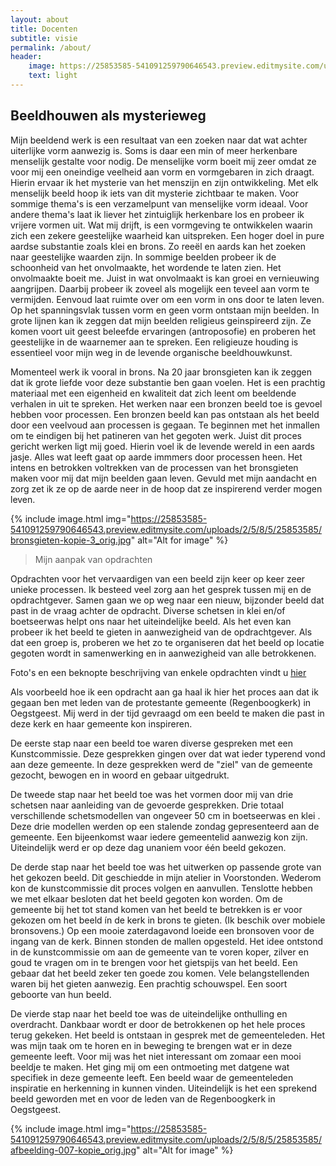 ```yaml
---
layout: about
title: Docenten
subtitle: visie
permalink: /about/
header:
    image: https://25853585-541091259790646543.preview.editmysite.com/uploads/2/5/8/5/25853585/visie_orig.jpg
    text: light
---
```


## Beeldhouwen als mysterieweg

Mijn beeldend werk is een resultaat van een zoeken naar dat wat achter uiterlijke vorm aanwezig is. Soms is daar een min of meer herkenbare menselijk gestalte voor nodig. De menselijke vorm boeit mij zeer omdat ze voor mij een oneindige veelheid aan vorm en vormgebaren in zich draagt. Hierin ervaar ik het mysterie van het menszijn en zijn ontwikkeling. Met elk menselijk beeld hoop ik iets van dit mysterie zichtbaar te maken. Voor sommige thema's is een verzamelpunt van menselijke vorm ideaal. Voor andere thema's laat ik liever het zintuiglijk herkenbare los en probeer ik vrijere vormen uit.
Wat mij drijft, is een vormgeving te ontwikkelen waarin zich een zekere geestelijke waarheid kan uitspreken. Een hoger doel in pure aardse substantie zoals klei en brons. Zo reeël en aards kan het zoeken naar geestelijke waarden zijn. In sommige beelden probeer ik de schoonheid van het onvolmaakte, het wordende te laten zien. Het onvolmaakte boeit me. Juist in wat onvolmaakt is kan groei en vernieuwing aangrijpen. Daarbij probeer ik zoveel als mogelijk een teveel aan vorm te vermijden. Eenvoud laat ruimte over om een vorm in ons door te laten leven. Op het spanningsvlak tussen vorm en geen vorm ontstaan mijn beelden.
In grote lijnen kan ik zeggen dat mijn beelden religieus geinspireerd zijn. Ze komen voort uit geest beleefde ervaringen (antroposofie) en proberen het geestelijke in de waarnemer aan te spreken. Een religieuze houding is essentieel voor mijn weg in de levende organische beeldhouwkunst.

Momenteel werk ik vooral in brons. Na 20 jaar bronsgieten kan ik zeggen dat ik grote liefde voor deze substantie ben gaan voelen. Het is een prachtig materiaal met een eigenheid en kwaliteit dat zich leent om beeldende verhalen in uit te spreken. Het werken naar een bronzen beeld toe is gevoel hebben voor processen. Een bronzen beeld kan pas ontstaan als het beeld door een veelvoud aan processen is gegaan. Te beginnen met het inmallen om te eindigen bij het patineren van het gegoten werk. Juist dit proces gericht werken ligt mij goed. Hierin voel ik de levende wereld in een aards jasje. Alles wat leeft gaat op aarde immmers door processen heen. Het intens en betrokken voltrekken van de processen van het bronsgieten maken voor mij dat mijn beelden gaan leven. Gevuld met mijn aandacht en zorg zet ik ze op de aarde neer in de hoop dat ze inspirerend verder mogen leven.


{% include image.html img="https://25853585-541091259790646543.preview.editmysite.com/uploads/2/5/8/5/25853585/bronsgieten-kopie-3_orig.jpg" alt="Alt for image" %}

> Mijn aanpak van opdrachten

Opdrachten voor het vervaardigen van een beeld zijn keer op keer zeer unieke processen. Ik besteed veel zorg aan het gesprek tussen mij en de opdrachtgever. Samen gaan we op weg naar een nieuw, bijzonder beeld dat past in de vraag achter de opdracht. Diverse schetsen in klei en/of boetseerwas helpt ons naar het uiteindelijke beeld. Als het even kan probeer ik het beeld te gieten in aanwezigheid van de opdrachtgever. Als dat een groep is, proberen we het zo te organiseren dat het beeld op locatie gegoten wordt in samenwerking en in aanwezigheid van alle betrokkenen.

Foto's en een beknopte beschrijving van enkele opdrachten vindt u [hier](_posts/2019-11-7-Welkom.md)  

Als voorbeeld hoe ik een opdracht aan ga haal ik hier het proces aan dat ik gegaan ben met leden van de protestante gemeente (Regenboogkerk) in Oegstgeest. Mij werd in der tijd gevraagd om een beeld te maken die past in deze kerk en haar gemeente kon inspireren.

De eerste stap naar een beeld toe waren diverse gespreken met een Kunstcommissie. Deze gesprekken gingen over dat wat ieder typerend vond aan deze gemeente. In deze gesprekken werd de "ziel" van de gemeente gezocht, bewogen en in woord en gebaar uitgedrukt.

De tweede stap naar het beeld toe was het vormen door mij van drie schetsen naar aanleiding van de gevoerde gesprekken. Drie totaal verschillende schetsmodellen van ongeveer 50 cm in boetseerwas en klei . Deze drie modellen werden op een stalende zondag gepresenteerd aan de gemeente. Een bijeenkomst waar iedere gemeentelid aanwezig kon zijn. Uiteindelijk werd er op deze dag unaniem voor één beeld gekozen.

De derde stap naar het beeld toe was het uitwerken op passende grote van het gekozen beeld. Dit geschiedde in mijn atelier in Voorstonden. Wederom kon de kunstcommissie dit proces volgen en aanvullen. Tenslotte hebben we met elkaar besloten dat het beeld gegoten kon worden. Om de gemeente bij het tot stand komen van het beeld te betrekken is er voor
gekozen om het beeld ín de kerk in brons te gieten. (Ik beschik over mobiele bronsovens.) Op een mooie zaterdagavond loeide een bronsoven voor de ingang van de kerk. Binnen stonden de mallen opgesteld. Het idee ontstond in de kunstcommissie om aan de gemeente van te voren koper, zilver en goud te vragen om in te brengen voor het gietspijs van het beeld. Een gebaar dat het beeld zeker ten goede zou komen. Vele belangstellenden waren bij het gieten aanwezig. Een prachtig schouwspel. Een soort geboorte van hun beeld.

De vierde stap naar het beeld toe was de uiteindelijke onthulling en overdracht. Dankbaar wordt er door de betrokkenen op het hele proces terug gekeken. Het beeld is ontstaan in gesprek met de gemeenteleden. Het was mijn taak om te horen en in beweging te brengen wat er in deze gemeente leeft. Voor mij was het niet interessant om zomaar een mooi beeldje te maken. Het ging mij om een ontmoeting met datgene wat specifiek in deze gemeente leeft. Een beeld waar de gemeenteleden inspiratie en herkenning in kunnen vinden. Uiteindelijk is het een sprekend beeld geworden met en voor de leden van de Regenboogkerk in Oegstgeest.

{% include image.html img="https://25853585-541091259790646543.preview.editmysite.com/uploads/2/5/8/5/25853585/afbeelding-007-kopie_orig.jpg" alt="Alt for image" %}
